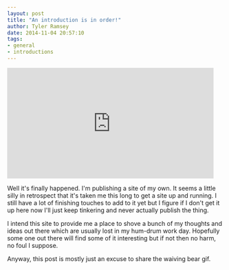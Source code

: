 ```yaml
---
layout: post
title: "An introduction is in order!"
author: Tyler Ramsey
date: 2014-11-04 20:57:10
tags:
- general
- introductions 
---
```


<iframe src="http://giphy.com/embed/6459ZFRF1Wxna?html5=true" alt="Waving brown bear.gif" width="480" height="257" frameBorder="0" webkitAllowFullScreen mozallowfullscreen allowFullScreen></iframe>
 <br/>

 Well it's finally happened. I'm publishing a site of my own. It seems a little silly in retrospect that it's taken me this long to get a site up and running. I still have a lot of finishing touches to add to it yet but I figure if I don't get it up here now I'll just keep tinkering and never actually publish the thing.

<!--excerpt--> 

I intend this site to provide me a place to shove a bunch of my thoughts and ideas out there which are usually lost in my hum-drum work day. Hopefully some one out there will find some of it interesting but if not then no harm, no foul I suppose. 

Anyway, this post is mostly just an excuse to share the waiving bear gif.